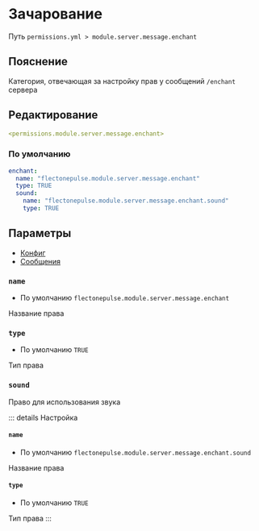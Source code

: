 # Зачарование
Путь `permissions.yml > module.server.message.enchant`

## Пояснение
Категория, отвечающая за настройку прав у сообщений `/enchant` сервера

## Редактирование
```yaml
<permissions.module.server.message.enchant>
```

### По умолчанию
```yaml
enchant:
  name: "flectonepulse.module.server.message.enchant"
  type: TRUE
  sound:
    name: "flectonepulse.module.server.message.enchant.sound"
    type: TRUE
```

## Параметры

- [Конфиг](/en/config/module/server/messsage/enchant/)
- [Сообщения](/en/messages/ru_ru/module/server/message/enchant/)

### `name`
- По умолчанию `flectonepulse.module.server.message.enchant`

Название права

### `type`
- По умолчанию `TRUE`

Тип права

### `sound`

Право для использования звука

::: details Настройка
#### `name`
- По умолчанию `flectonepulse.module.server.message.enchant.sound`

Название права

#### `type`
- По умолчанию `TRUE`

Тип права
:::

<!--@include: @/en/parts/permission.md-->

